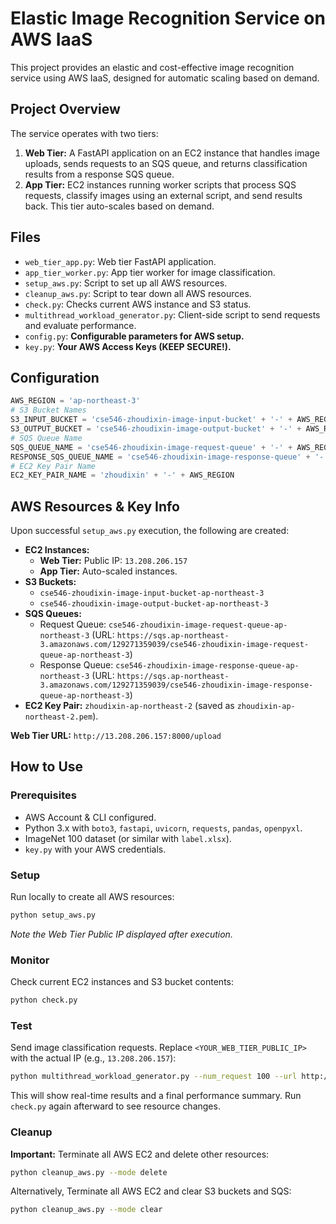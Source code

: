 # Elastic Image Recognition Service on AWS IaaS

This project provides an elastic and cost-effective image recognition service using AWS IaaS, designed for automatic scaling based on demand.


## Project Overview

The service operates with two tiers:

1.  **Web Tier:** A FastAPI application on an EC2 instance that handles image uploads, sends requests to an SQS queue, and returns classification results from a response SQS queue.
2.  **App Tier:** EC2 instances running worker scripts that process SQS requests, classify images using an external script, and send results back. This tier auto-scales based on demand.


## Files

* `web_tier_app.py`: Web tier FastAPI application.
* `app_tier_worker.py`: App tier worker for image classification.
* `setup_aws.py`: Script to set up all AWS resources.
* `cleanup_aws.py`: Script to tear down all AWS resources.
* `check.py`: Checks current AWS instance and S3 status.
* `multithread_workload_generator.py`: Client-side script to send requests and evaluate performance.
* `config.py`: **Configurable parameters for AWS setup.**
* `key.py`: **Your AWS Access Keys (KEEP SECURE!).**

## Configuration

```python
AWS_REGION = 'ap-northeast-3'
# S3 Bucket Names
S3_INPUT_BUCKET = 'cse546-zhoudixin-image-input-bucket' + '-' + AWS_REGION
S3_OUTPUT_BUCKET = 'cse546-zhoudixin-image-output-bucket' + '-' + AWS_REGION
# SQS Queue Name
SQS_QUEUE_NAME = 'cse546-zhoudixin-image-request-queue' + '-' + AWS_REGION
RESPONSE_SQS_QUEUE_NAME = 'cse546-zhoudixin-image-response-queue' + '-' + AWS_REGION
# EC2 Key Pair Name
EC2_KEY_PAIR_NAME = 'zhoudixin' + '-' + AWS_REGION
```

## AWS Resources & Key Info

Upon successful `setup_aws.py` execution, the following are created:

  * **EC2 Instances:**
      * **Web Tier:** Public IP: `13.208.206.157`
      * **App Tier:** Auto-scaled instances.
  * **S3 Buckets:**
      * `cse546-zhoudixin-image-input-bucket-ap-northeast-3`
      * `cse546-zhoudixin-image-output-bucket-ap-northeast-3`
  * **SQS Queues:**
      * Request Queue: `cse546-zhoudixin-image-request-queue-ap-northeast-3` 
      (URL: `https://sqs.ap-northeast-3.amazonaws.com/129271359039/cse546-zhoudixin-image-request-queue-ap-northeast-3`)
      * Response Queue: `cse546-zhoudixin-image-response-queue-ap-northeast-3` 
      (URL: `https://sqs.ap-northeast-3.amazonaws.com/129271359039/cse546-zhoudixin-image-response-queue-ap-northeast-3`)
  * **EC2 Key Pair:** `zhoudixin-ap-northeast-2` (saved as `zhoudixin-ap-northeast-2.pem`).

**Web Tier URL:** `http://13.208.206.157:8000/upload`

## How to Use

### Prerequisites

  * AWS Account & CLI configured.
  * Python 3.x with `boto3`, `fastapi`, `uvicorn`, `requests`, `pandas`, `openpyxl`.
  * ImageNet 100 dataset (or similar with `label.xlsx`).
  * `key.py` with your AWS credentials.

### Setup

Run locally to create all AWS resources:

```bash
python setup_aws.py
```

*Note the Web Tier Public IP displayed after execution.*

### Monitor

Check current EC2 instances and S3 bucket contents:

```bash
python check.py
```

### Test

Send image classification requests. Replace `<YOUR_WEB_TIER_PUBLIC_IP>` with the actual IP (e.g., `13.208.206.157`):

```bash
python multithread_workload_generator.py --num_request 100 --url http://13.208.206.157:8000/upload --image_folder ./imagenet-100
```

This will show real-time results and a final performance summary. Run `check.py` again afterward to see resource changes.

### Cleanup

**Important:** Terminate all AWS EC2 and delete other resources:

```bash
python cleanup_aws.py --mode delete
```

Alternatively, Terminate all AWS EC2 and clear S3 buckets and SQS:

```bash
python cleanup_aws.py --mode clear
```